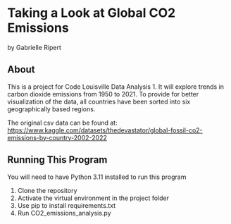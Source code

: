 # Taking a Look at Global CO2 Emissions 
by Gabrielle Ripert

## About
This is a project for Code Louisville Data Analysis 1. It will explore trends in carbon dioxide emissions from 1950 to 2021. To provide for better visualization of the data, all countries have been sorted into six geographically based regions.

The original csv data can be found at: https://www.kaggle.com/datasets/thedevastator/global-fossil-co2-emissions-by-country-2002-2022

## Running This Program
You will need to have Python 3.11 installed to run this program

1. Clone the repository
2. Activate the virtual environment in the project folder
3. Use pip to install requirements.txt
4. Run CO2_emissions_analysis.py
